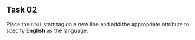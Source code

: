 ## Task 02
Place the `html` start tag on a new line and add the appropriate attribute to specify **English** as the language. 